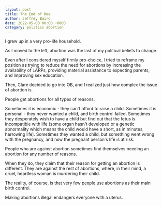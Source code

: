 ```yaml
---
layout: post
title: The End of Roe
author: Jeffrey Baird
date: 2022-05-03 00:00 +0000
category: politics abortion
---
```

I grew up in a very pro-life household.

As I moved to the left, abortion was the last of my political beliefs to change.

Even after I considered myself firmly pro-choice, I tried to reframe my position as trying to reduce the need for abortions by increasing the availability of LARPs, providing material assistance to expecting parents, and improving sex education.

Then, Clare decided to go into OB, and I realized just how complex the issue of abortion is.

People get abortions for all types of reasons.

Sometimes it is economic - they can't afford to raise a child. Sometimes it is personal - they never wanted a child, and birth control failed. Sometimes they desperately wish to have a child but find out that the fetus is incompatible with life (some organ hasn't developed or a genetic abnormality which means the child would have a short, as in minutes, harrowing life). Sometimes they wanted a child, but something went wrong with the pregnancy, and now the pregnant person's life is at risk.

People who are against abortion sometimes find themselves needing an abortion for any number of reasons.

When they do, they claim that their reason for getting an abortion is different. They are against the rest of abortions, where, in their mind, a cruel, heartless woman is murdering their child.

The reality, of course, is that very few people use abortions as their main birth control.

Making abortions illegal endangers everyone with a uterus. 
